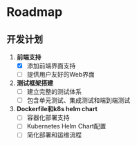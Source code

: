 # Roadmap

## 开发计划

1. **前端支持**
   - [X] 添加前端界面支持
   - [ ] 提供用户友好的Web界面

2. **测试框架搭建**
   - [ ] 建立完整的测试体系
   - [ ] 包含单元测试、集成测试和端到端测试

3. **Dockerfile和k8s helm chart**
   - [ ] 容器化部署支持
   - [ ] Kubernetes Helm Chart配置
   - [ ] 简化部署和运维流程
